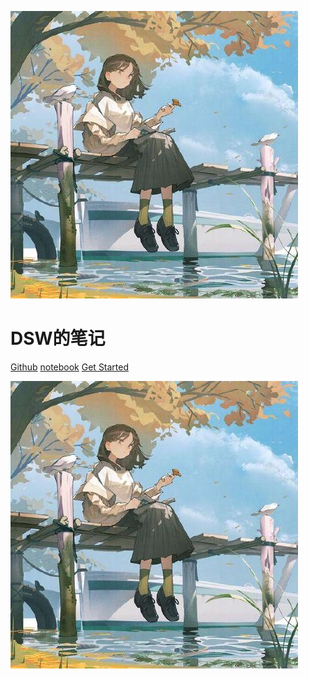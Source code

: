 <!-- entity -->

![logo](logo.jpg)

# DSW的笔记

[Github](https://github.com/dsw676676/project/tree/change/%E6%9C%AC%E7%A0%94)
[notebook](https://notes.orangex4.cool/?git=github&github=dsw676676/note_3.1)
[Get Started](../速记/本研议题.md)

<!-- background -->

![background](logo.jpg)
